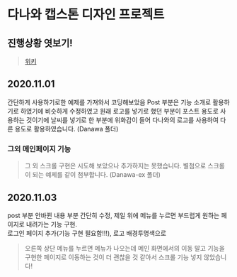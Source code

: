 # 다나와 캡스톤 디자인 프로젝트

## 진행상황 엿보기! 
> [위키](https://github.com/Leeharin115/dnw2020/wiki/1.-%ED%99%9C%EB%8F%99-%EB%82%B4%EC%97%AD)

## 2020.11.01 


간단하게 사용하기로한 예제를 가져와서 코딩해보았음 Post 부분은 기능 소개로 활용하기로 하였기에 비슷하게 수정하였고 원래 로고를 넣기로 했던 부분이 포스트 용도로 사용하는 것이기에 날씨를 넣기로 한 부분에 위화감이 들어 다나와의 로고를 사용하여 다른 용도로 활용하였습니다. (Danawa 폴더)


### 그외 메인페이지 기능
 
>그 외 스크롤 구현은 시도해 보았으나 추가하지는 못했습니다. 별첨으로 스크롤이  되는 예제를 같이 첨부합니다. (Danawa-ex 폴더) 

## 2020.11.03
post 부분 안바뀐 내용 부분 간단히 수정, 제일 위에 메뉴를 누르면 부드럽게 원하는 페이지로 내려가는 기능 구현.<br>
로그인 페이지 추가(기능 구현 필요함!!!), 로고 배경투명색으로 

>오른쪽 상단 메뉴를 누르면 메뉴가 나오는데 메인 화면에서의 이동 말고 기능을 구현한 페이지로 이동하는 것이 더 괜찮을 것 같아서 스크롤 기능 넣지 않았습니다!
